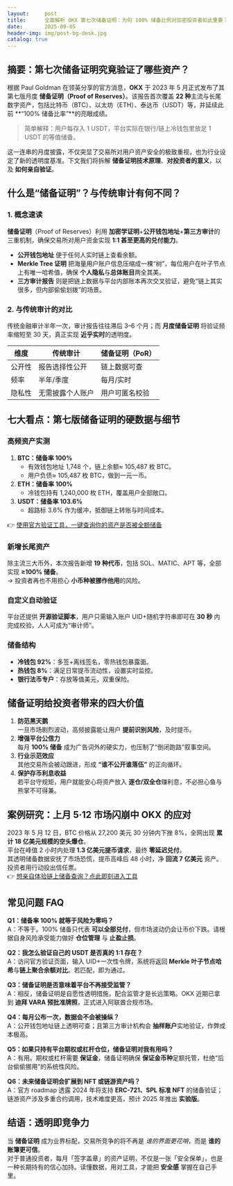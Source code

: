 ```yaml
---
layout:     post
title:      全面解析 OKX 第七次储备证明：为何 100% 储备比例对加密投资者如此重要？
date:       2025-09-05
header-img: img/post-bg-desk.jpg
catalog: true
---
```


## 摘要：第七次储备证明究竟验证了哪些资产？

根据 Paul Goldman 在领英分享的官方消息，**OKX** 于 2023 年 5 月正式发布了其第七版月度 **储备证明（Proof of Reserves）**。该报告首次覆盖 **22 种**主流与长尾数字资产，包括比特币（BTC）、以太坊（ETH）、泰达币（USDT）等，并延续此前 **“100% 储备比率”**的亮眼成绩。  
> 简单解释：用户每存入 1 USDT，平台实际在银行/链上冷钱包里放足 1 USDT 的等值储备。

这一连串的月度披露，不仅突显了交易所对用户资产安全的极致重视，也为行业设定了新的透明度基准。下文我们将拆解 **储备证明技术原理**、**对投资者的意义**，以及 **如何亲自验证**。

## 什么是“储备证明”？与传统审计有何不同？

### 1. 概念速读  
**储备证明**（Proof of Reserves）利用 **加密学证明**+**公开钱包地址**+**第三方审计**的三重机制，确保交易所对用户资金实现 **1:1 甚至更高的兑付能力**。

- **公开钱包地址** 便于任何人实时链上查看余额。  
- **Merkle Tree 证明** 把海量用户账户信息压缩成一棵“树”，每位用户在叶子节点上有唯一哈希值，确保 **个人隐私**与**总体账目**两全其美。  
- **三方审计报告** 则是把链上数据与平台内部账本再次交叉验证，避免“链上其实很多，但内部偷偷划拨”的场景。

### 2. 与传统审计的对比  
传统金融审计半年一次，审计报告往往滞后 3–6 个月；而 **月度储备证明** 将验证频率缩短至 30 天，真正实现 **近乎实时**的透明度。

| 维度 | 传统审计 | 储备证明（PoR） |
|---|---|---|
| 公开性 | 报告选择性公开 | 链上数据可查 |
| 频率 | 半年/季度 | 每月/实时 |
| 隐私性 | 无需披露个人账户 | 用户可匿名校验 |

## 七大看点：第七版储备证明的硬数据与细节

### 高频资产实测
1. **BTC：储备率 100%**  
   - 有效钱包地址 1,748 个，链上余额≈ 105,487 枚 BTC。  
   - 用户负债≈ 105,487 枚 BTC，做到一元一币。  
2. **ETH：储备率 100%**  
   - 冷钱包持有 1,240,000 枚 ETH，覆盖用户全部敞口。  
3. **USDT：储备率 103.6%**  
   - 超路标 3.6% 作为缓冲，抵御链上转账与时间成本。

👉 [使用官方验证工具，一键查询你的资产是否被全额储备](https://okxdog.com/)

### 新增长尾资产
除主流三大币外，本次报告新增 **19 种代币**，包括 SOL、MATIC、APT 等，全部实现 **≥100% 储备**。  
→ 投资者再也不用担心 **小币种被挪作他用**的风险。

### 自定义自动验证
平台还提供 **开源验证脚本**，用户只需输入账户 UID+随机字符串即可在 **30 秒** 内完成校验，人人可成为“审计师”。  

### 储备结构
- **冷钱包 92%**：多签+离线签名，零热钱包暴露面。  
- **热钱包 8%**：满足日常提币流动性，设置实时监控。  
- **银行法币专户**：存放等值美元，双重保险。

## 储备证明给投资者带来的四大价值

1. **防范黑天鹅**  
   一旦市场剧烈波动，高频披露能让用户 **提前识别风险**，及时提币。
2. **增强平台公信力**  
   每月 **100% 储备** 成为广告词外的硬实力，也压制了“倒闭跑路”叙事空间。
3. **行业示范效应**  
   其他交易所会被动跟进，形成 **“谁不公开谁落伍”** 的正向循环。
4. **保护存币利息收益**  
   若平台守规矩，用户就能安心将资产放入 **逐仓/双全仓**赚利息，不必担心鱼与熊掌不可得兼。

## 案例研究：上月 5·12 市场闪崩中 OKX 的应对

2023 年 5 月 12 日，BTC 价格从 27,200 美元 30 分钟内下挫 8%，全网出现 **累计 18 亿美元规模的空头爆仓**。  
平台在峰值 2 小时内处理 **1.3 亿美元提币请求**，最终 **零延迟兑付**。  
其透明储备数据安抚了市场恐慌，提币高峰后 48 小时，净 **回流 7 亿美元** 资产。投资者用行动投出信任票。  
👉 [想亲自体验链上储备查询？点此即刻进入工具](https://okxdog.com/)

## 常见问题 FAQ

**Q1：储备率 100% 就等于风险为零吗？**  
A：不等于。100% 储备只代表 **可以全部兑付**，但市场波动仍会让币价下跌。请根据自身风险承受能力做好 **仓位管理** 与 **止盈止损**。

**Q2：我怎么验证自己的 USDT 是否真的 1:1 存在？**  
A：访问官方验证页面，输入 UID+一次性令牌，系统将返回 **Merkle 叶子节点哈希**与**链上聚合余额对比**。若匹配，即为通过。

**Q3：储备证明是否意味着平台不再接受监管？**  
A：相反，储备证明是自愿性透明措施，配合监管才是长远策略。OKX 近期已拿到 **迪拜 VARA 预批准牌照**，正式进入阿联酋合规市场。

**Q4：每月公布一次，数据会不会被操纵？**  
A：公开钱包地址链上透明可查；且第三方审计机构会 **抽样账户**实地验证，作弊成本极高。

**Q5：如果只持有平台期权或杠杆仓位，储备证明对我有用吗？**  
A：有用。期权或杠杆需要 **保证金**，储备证明确保 **保证金币种**足额托管，杜绝“后台偷偷挪用”的系统性风险。

**Q6：未来储备证明会扩展到 NFT 或链游资产吗？**  
A：官方 roadmap 透露 2024 年将支持 **ERC-721、SPL 标准 NFT** 的储备验证；链游资产涉及多重合约调用，技术难度更高，预计 2025 年推出 **实验版**。

## 结语：透明即竞争力

当 **储备证明** 成为业界标配，交易所竞争的将不再是 *谁的界面更花哨*，而是 **谁的账簿更可信**。  
对于普通投资者，每月「签字盖章」的资产证明，不仅是一张「安全保单」，也是一种长期持有的信心加持。读懂数据，用对工具，才能把 **安全感** 掌握在自己手里。